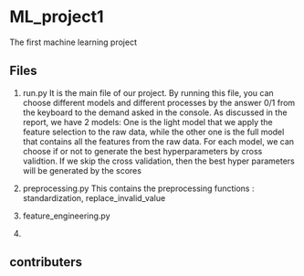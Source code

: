 # ML_project1
The first machine learning project
## Files
1. run.py
It is the main file of our project. By running this file, you can choose different models and different processes by the answer 0/1 from the keyboard to the demand asked in the console. As discussed in the report, we have 2 models: One is the light model that we apply the feature selection to the raw data, while the other one is the full model that contains all the features from the raw data. 
For each model, we can choose if or not to generate the best hyperparameters by cross validtion. If we skip the cross validation, then the best hyper parameters will be generated by the scores 

2. preprocessing.py
This contains the preprocessing functions : standardization, replace_invalid_value

3. feature_engineering.py
4.

## contributers
